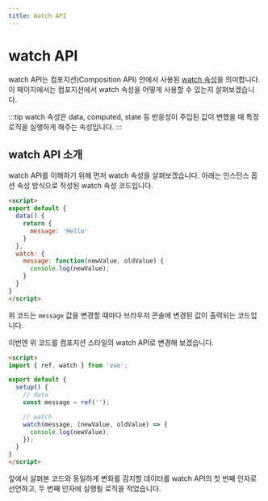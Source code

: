 ```yaml
---
title: Watch API
---
```


# watch API

watch API는 컴포지션(Composition API) 안에서 사용된 [watch 속성](/syntax/watch.html)을 의미합니다. 이 페이지에서는 컴포지션에서 
watch 속성을 어떻게 사용할 수 있는지 살펴보겠습니다.

:::tip
watch 속성은 data, computed, state 등 반응성이 주입된 값이 변했을 때 특정 로직을 실행하게 해주는 속성입니다.
:::

<!-- computed API와 유사하게 작성 -->

## watch API 소개

watch API를 이해하기 위해 먼저 watch 속성을 살펴보겠습니다. 아래는 인스턴스 옵션 속성 방식으로 작성된 watch 속성 코드입니다.

```html
<script>
export default {
  data() {
    return {
      message: 'Hello'
    }
  },
  watch: {
    message: function(newValue, oldValue) {
      console.log(newValue);
    }
  }
}
</script>
```

위 코드는 `message` 값을 변경할 때마다 브라우저 콘솔에 변경된 값이 출력되는 코드입니다.

이번엔 위 코드를 컴포지션 스타일의 watch API로 변경해 보겠습니다.

```html
<script>
import { ref, watch } from 'vue';

export default {
  setup() {
    // data
    const message = ref('');

    // watch
    watch(message, (newValue, oldValue) => {
      console.log(newValue);
    });
  }
} 
</script>
```

앞에서 살펴본 코드와 동일하게 변화를 감지할 데이터를 watch API의 첫 번째 인자로 선언하고, 두 번째 인자에 실행될 로직을 적었습니다.
